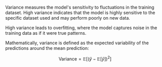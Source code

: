 Variance measures the model's sensitivity to fluctuations in the training dataset. High variance indicates that the model is highly sensitive to the specific dataset used and may perform poorly on new data.

High variance leads to overfitting, where the model captures noise in the training data as if it were true patterns.

Mathematically, variance is defined as the expected variability of the predictions around the mean prediction:

$$ \text{Variance} = \mathbb{E}[(\hat{y} - \mathbb{E}[\hat{y}])^2] $$
